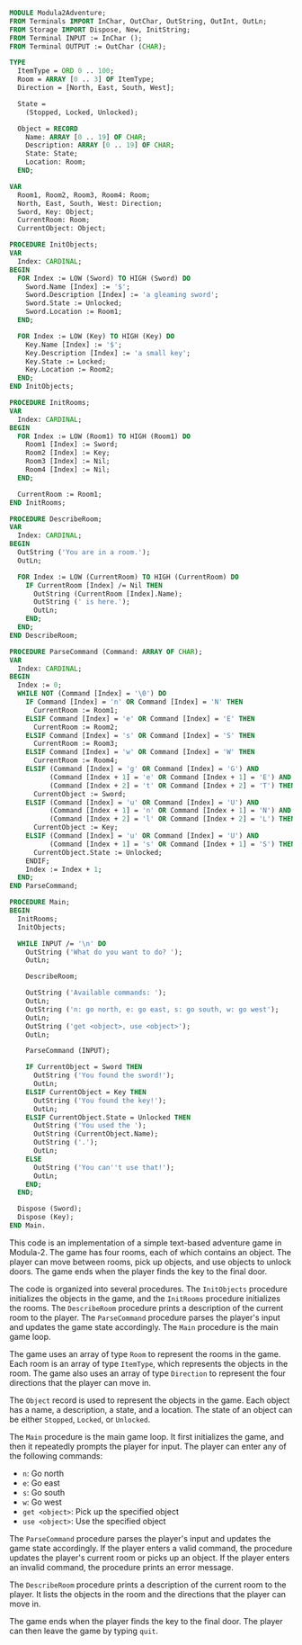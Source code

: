 ```modula-2
MODULE Modula2Adventure;
FROM Terminals IMPORT InChar, OutChar, OutString, OutInt, OutLn;
FROM Storage IMPORT Dispose, New, InitString;
FROM Terminal INPUT := InChar ();
FROM Terminal OUTPUT := OutChar (CHAR);

TYPE
  ItemType = ORD 0 .. 100;
  Room = ARRAY [0 .. 3] OF ItemType;
  Direction = [North, East, South, West];

  State =
    (Stopped, Locked, Unlocked);

  Object = RECORD
    Name: ARRAY [0 .. 19] OF CHAR;
    Description: ARRAY [0 .. 19] OF CHAR;
    State: State;
    Location: Room;
  END;

VAR
  Room1, Room2, Room3, Room4: Room;
  North, East, South, West: Direction;
  Sword, Key: Object;
  CurrentRoom: Room;
  CurrentObject: Object;

PROCEDURE InitObjects;
VAR
  Index: CARDINAL;
BEGIN
  FOR Index := LOW (Sword) TO HIGH (Sword) DO
    Sword.Name [Index] := '$';
    Sword.Description [Index] := 'a gleaming sword';
    Sword.State := Unlocked;
    Sword.Location := Room1;
  END;

  FOR Index := LOW (Key) TO HIGH (Key) DO
    Key.Name [Index] := '$';
    Key.Description [Index] := 'a small key';
    Key.State := Locked;
    Key.Location := Room2;
  END;
END InitObjects;

PROCEDURE InitRooms;
VAR
  Index: CARDINAL;
BEGIN
  FOR Index := LOW (Room1) TO HIGH (Room1) DO
    Room1 [Index] := Sword;
    Room2 [Index] := Key;
    Room3 [Index] := Nil;
    Room4 [Index] := Nil;
  END;

  CurrentRoom := Room1;
END InitRooms;

PROCEDURE DescribeRoom;
VAR
  Index: CARDINAL;
BEGIN
  OutString ('You are in a room.');
  OutLn;

  FOR Index := LOW (CurrentRoom) TO HIGH (CurrentRoom) DO
    IF CurrentRoom [Index] /= Nil THEN
      OutString (CurrentRoom [Index].Name);
      OutString (' is here.');
      OutLn;
    END;
  END;
END DescribeRoom;

PROCEDURE ParseCommand (Command: ARRAY OF CHAR);
VAR
  Index: CARDINAL;
BEGIN
  Index := 0;
  WHILE NOT (Command [Index] = '\0') DO
    IF Command [Index] = 'n' OR Command [Index] = 'N' THEN
      CurrentRoom := Room1;
    ELSIF Command [Index] = 'e' OR Command [Index] = 'E' THEN
      CurrentRoom := Room2;
    ELSIF Command [Index] = 's' OR Command [Index] = 'S' THEN
      CurrentRoom := Room3;
    ELSIF Command [Index] = 'w' OR Command [Index] = 'W' THEN
      CurrentRoom := Room4;
    ELSIF (Command [Index] = 'g' OR Command [Index] = 'G') AND
          (Command [Index + 1] = 'e' OR Command [Index + 1] = 'E') AND
          (Command [Index + 2] = 't' OR Command [Index + 2] = 'T') THEN
      CurrentObject := Sword;
    ELSIF (Command [Index] = 'u' OR Command [Index] = 'U') AND
          (Command [Index + 1] = 'n' OR Command [Index + 1] = 'N') AND
          (Command [Index + 2] = 'l' OR Command [Index + 2] = 'L') THEN
      CurrentObject := Key;
    ELSIF (Command [Index] = 'u' OR Command [Index] = 'U') AND
          (Command [Index + 1] = 's' OR Command [Index + 1] = 'S') THEN
      CurrentObject.State := Unlocked;
    ENDIF;
    Index := Index + 1;
  END;
END ParseCommand;

PROCEDURE Main;
BEGIN
  InitRooms;
  InitObjects;

  WHILE INPUT /= '\n' DO
    OutString ('What do you want to do? ');
    OutLn;

    DescribeRoom;

    OutString ('Available commands: ');
    OutLn;
    OutString ('n: go north, e: go east, s: go south, w: go west');
    OutLn;
    OutString ('get <object>, use <object>');
    OutLn;

    ParseCommand (INPUT);

    IF CurrentObject = Sword THEN
      OutString ('You found the sword!');
      OutLn;
    ELSIF CurrentObject = Key THEN
      OutString ('You found the key!');
      OutLn;
    ELSIF CurrentObject.State = Unlocked THEN
      OutString ('You used the ');
      OutString (CurrentObject.Name);
      OutString ('.');
      OutLn;
    ELSE
      OutString ('You can''t use that!');
      OutLn;
    END;
  END;

  Dispose (Sword);
  Dispose (Key);
END Main.
```

This code is an implementation of a simple text-based adventure game in Modula-2. The game has four rooms, each of which contains an object. The player can move between rooms, pick up objects, and use objects to unlock doors. The game ends when the player finds the key to the final door.

The code is organized into several procedures. The `InitObjects` procedure initializes the objects in the game, and the `InitRooms` procedure initializes the rooms. The `DescribeRoom` procedure prints a description of the current room to the player. The `ParseCommand` procedure parses the player's input and updates the game state accordingly. The `Main` procedure is the main game loop.

The game uses an array of type `Room` to represent the rooms in the game. Each room is an array of type `ItemType`, which represents the objects in the room. The game also uses an array of type `Direction` to represent the four directions that the player can move in.

The `Object` record is used to represent the objects in the game. Each object has a name, a description, a state, and a location. The state of an object can be either `Stopped`, `Locked`, or `Unlocked`.

The `Main` procedure is the main game loop. It first initializes the game, and then it repeatedly prompts the player for input. The player can enter any of the following commands:

* `n`: Go north
* `e`: Go east
* `s`: Go south
* `w`: Go west
* `get <object>`: Pick up the specified object
* `use <object>`: Use the specified object

The `ParseCommand` procedure parses the player's input and updates the game state accordingly. If the player enters a valid command, the procedure updates the player's current room or picks up an object. If the player enters an invalid command, the procedure prints an error message.

The `DescribeRoom` procedure prints a description of the current room to the player. It lists the objects in the room and the directions that the player can move in.

The game ends when the player finds the key to the final door. The player can then leave the game by typing `quit`.